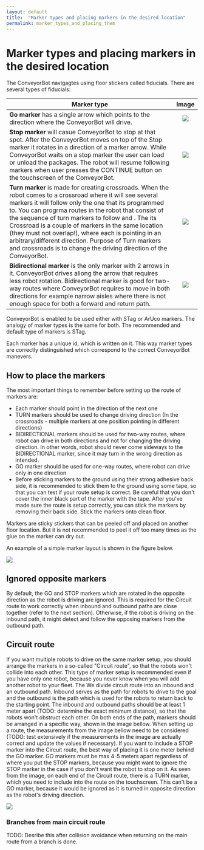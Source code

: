 ```yaml
---
layout: default
title:  "Marker types and placing markers in the desired location"
permalink: marker_types_and_placing_them
---
```


# Marker types and placing markers in the desired location


The ConveyorBot navigagtes using floor stickers called fiducials. There are several types of fiducials:

| Marker type        | Image           |
| ------------- |:-------------:|
|  **Go marker**  has a single arrow which points to the direction where the ConveyorBot will drive. | <img src="ConveyorBot/assets/go_marker.jpg" >  |
|  **Stop marker** will casue ConveyorBot to stop at that spot. After the ConveyorBot moves on top of the Stop marker it rotates in a direction of a marker arrow. While ConveyorBot waits on a stop marker the user can load or unload the packages. The robot will resume following markers when user presses the CONTINUE button on the touchscreen of the ConveyorBot. | <img src="ConveyorBot/assets/stop_marker.jpg" >  |
|  **Turn marker** is made for creating crossroads. When the robot comes to a crossroad where it will see several markers it will follow only the one that its programmed to. You can progrma routes in the robot that consist of the sequence of turn markers to follow and .  The its Crossroad is a couple of markers in the same location (they must not overlap!), where each is pointing in an arbitrary/different direction. Purpose of Turn markers and crossroads is to change the driving direction of the ConveyorBot. | <img src="ConveyorBot/assets/turn_marker.jpg" >  |
|  **Bidirectional marker** is the only marker with 2 arrows in it. ConveyorBot drives allong the arrow that requires less robot rotation. Bidirectional marker is good for two-way routes where ConveyorBot requires to move in both directions for example narrow aisles where there is not enough space for both a forward and return path. | <img src="ConveyorBot/assets/bidirectional_marker.jpg" >  |

ConveyorBot is enabled to be used either with STag or ArUco markers. The analogy of marker types is the same for both. The recommended and default type of markers is STag.

Each marker has a unique id, which is written on it. This way marker types are correctly distinguished which correspond to the correct ConveyorBot manevers.

## How to place the markers

The most important things to remember before setting up the route of markers are:
- Each marker should point in the direction of the next one
- TURN markers should be used to change driving direction (In the crossroads - multiple markers at one position pointing in different directions)
- BIDIRECTIONAL markers should be used for two-way routes, where robot can drive in both directions and not for changing the driving direction. In other words, robot should never come sideways to the BIDIRECTIONAL marker, since it may turn in the wrong direction as intended.
- GO marker should be used for one-way routes, where robot can drive only in one direction
- Before sticking markers to the ground using their strong adhesive back side, it is recommended to stick them to the ground using some tape, so that you can test if your route setup is correct. Be careful that you don't cover the inner black part of the marker with the tape. After you've made sure the route is setup correctly, you can stick the markers by removing their back side. Stick the markers onto clean floor.


Markers are sticky stickers that can be peeled off and placed on another floor location. But it is not recommended to peel it off too many times as the glue on the marker can dry out.

An example of a simple marker layout is shown in the figure below.

<img src="ConveyorBot/assets/Map_example1.png" >

## Ignored opposite markers

By default, the GO and STOP markers which are rotated in the opposite direction as the robot is driving are ignored. This is required for the Circuit route to work correctly when inbound and outbound paths are close together (refer to the next section). Otherwise, if the robot is driving on the inbound path, it might detect and follow the opposing markers from the outbound path.

## Circuit route

If you want multiple robots to drive on the same marker setup, you should arrange the markers in a so-called "Circuit route", so that the robots won't collide into each other. This type of marker setup is recommended even if you have only one robot, because you never know when you will add another robot to your fleet. The We divide circuit route into an inbound and an outbound path. Inbound serves as the path for robots to drive to the goal and the outbound is the path which is used for the robots to return back to the starting point. The inbound and outbound paths should be at least 1 meter apart (TODO: determine the exact minimum distance), so that the robots won't obstruct each other. On both ends of the path, markers should be arranged in a specific way, shown in the image bellow.
When setting up a route, the measurements from the image bellow need to be considered (TODO: test extensively if the measurements in the image are actually correct and update the values if necessary).
If you want to include a STOP marker into the Circuit route, the best way of placing it is one meter behind the GO marker. GO markers must be max 4-5 meters apart regardless of where you put the STOP markers, because you might want to ignore the STOP marker in the case if you don't want the robot to stop on it.
As seen from the image, on each end of the Circuit route, there is a TURN marker, which you need to include into the route on the touchscreen. This can't be a GO marker, because it would be ignored as it is turned in opposite direction as the robot's driving direction.

<img src="ConveyorBot/assets/Map_example_circuit.png" >

### Branches from main circuit route

TODO: Desribe this after collision avoidance when returning on the main route from a branch is done.
